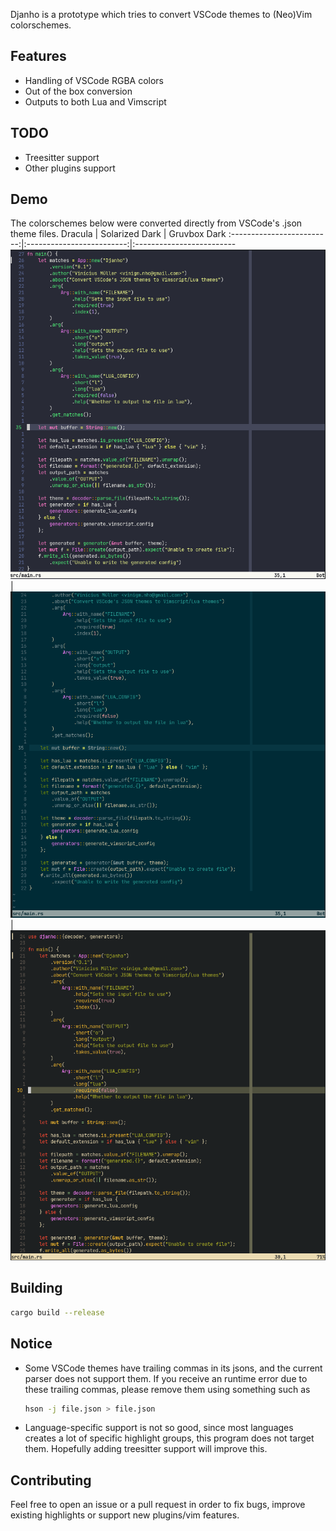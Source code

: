 Djanho is a prototype which tries to convert VSCode themes to (Neo)Vim
colorschemes.

## Features
- Handling of VSCode RGBA colors
- Out of the box conversion
- Outputs to both Lua and Vimscript

## TODO
- Treesitter support
- Other plugins support

## Demo
The colorschemes below were converted directly from VSCode's .json theme files.
Dracula                    |  Solarized Dark           | Gruvbox Dark
:-------------------------:|:-------------------------:|:-------------------------
![](./images/dracula-converted.png) | ![](./images/solarized-dark-converted.png) | ![](./images/gruvbox-dark-converted.png)

## Building
```bash
cargo build --release
```

## Notice
- Some VSCode themes have trailing commas in its jsons, and the current parser
    does not support them. If you receive an runtime error due to these trailing
    commas, please remove them using something such as
    ```bash
    hson -j file.json > file.json
    ```
- Language-specific support is not so good, since most languages creates a lot of
    specific highlight groups, this program does not target them. Hopefully
    adding treesitter support will improve this.

## Contributing
Feel free to open an issue or a pull request in order to fix bugs, improve
existing highlights or support new plugins/vim features.
